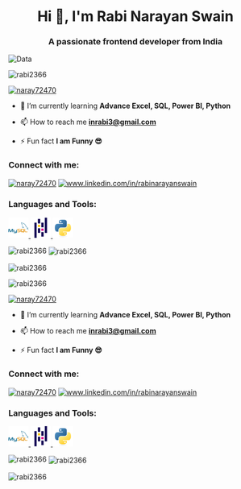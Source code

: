 <h1 align="center">Hi 👋, I'm Rabi Narayan Swain</h1>
<h3 align="center">A passionate frontend developer from India</h3>

<img aling="right" alt="Data" width="400" src="https://th.bing.com/th?id=OIP.VON9gHTrzeHZbHfXsqfzEAHaEq&w=315&h=198&c=8&rs=1&qlt=90&o=6&dpr=1.3&pid=3.1&rm=2">

<p align="left"> <img src="https://komarev.com/ghpvc/?username=rabi2366&label=Profile%20views&color=0e75b6&style=flat" alt="rabi2366" /> </p>

<p align="left"> <a href="https://twitter.com/naray72470" target="blank"><img src="https://img.shields.io/twitter/follow/naray72470?logo=twitter&style=for-the-badge" alt="naray72470" /></a> </p>

- 🌱 I’m currently learning **Advance Excel, SQL, Power BI, Python**

- 📫 How to reach me **inrabi3@gmail.com**

- ⚡ Fun fact **I am Funny 😎**

<h3 align="left">Connect with me:</h3>
<p align="left">
<a href="https://twitter.com/naray72470" target="blank"><img align="center" src="https://raw.githubusercontent.com/rahuldkjain/github-profile-readme-generator/master/src/images/icons/Social/twitter.svg" alt="naray72470" height="30" width="40" /></a>
<a href="https://linkedin.com/in/www.linkedin.com/in/rabinarayanswain" target="blank"><img align="center" src="https://raw.githubusercontent.com/rahuldkjain/github-profile-readme-generator/master/src/images/icons/Social/linked-in-alt.svg" alt="www.linkedin.com/in/rabinarayanswain" height="30" width="40" /></a>
</p>

<h3 align="left">Languages and Tools:</h3>
<p align="left"> <a href="https://www.mysql.com/" target="_blank" rel="noreferrer"> <img src="https://raw.githubusercontent.com/devicons/devicon/master/icons/mysql/mysql-original-wordmark.svg" alt="mysql" width="40" height="40"/> </a> <a href="https://pandas.pydata.org/" target="_blank" rel="noreferrer"> <img src="https://raw.githubusercontent.com/devicons/devicon/2ae2a900d2f041da66e950e4d48052658d850630/icons/pandas/pandas-original.svg" alt="pandas" width="40" height="40"/> </a> <a href="https://www.python.org" target="_blank" rel="noreferrer"> <img src="https://raw.githubusercontent.com/devicons/devicon/master/icons/python/python-original.svg" alt="python" width="40" height="40"/> </a> </p>

<p><img align="left" src="https://github-readme-stats.vercel.app/api/top-langs?username=rabi2366&show_icons=true&locale=en&layout=compact" alt="rabi2366" /></p>

<p>&nbsp;<img align="center" src="https://github-readme-stats.vercel.app/api?username=rabi2366&show_icons=true&locale=en" alt="rabi2366" /></p>

<p><img align="center" src="https://github-readme-streak-stats.herokuapp.com/?user=rabi2366&" alt="rabi2366" /></p> 

<p align="left"> <img src="https://komarev.com/ghpvc/?username=rabi2366&label=Profile%20views&color=0e75b6&style=flat" alt="rabi2366" /> </p>

<p align="left"> <a href="https://twitter.com/naray72470" target="blank"><img src="https://img.shields.io/twitter/follow/naray72470?logo=twitter&style=for-the-badge" alt="naray72470" /></a> </p>

- 🌱 I’m currently learning **Advance Excel, SQL, Power BI, Python**

- 📫 How to reach me **inrabi3@gmail.com**

- ⚡ Fun fact **I am Funny 😎**

<h3 align="left">Connect with me:</h3>
<p align="left">
<a href="https://twitter.com/naray72470" target="blank"><img align="center" src="https://raw.githubusercontent.com/rahuldkjain/github-profile-readme-generator/master/src/images/icons/Social/twitter.svg" alt="naray72470" height="30" width="40" /></a>
<a href="https://linkedin.com/in/www.linkedin.com/in/rabinarayanswain" target="blank"><img align="center" src="https://raw.githubusercontent.com/rahuldkjain/github-profile-readme-generator/master/src/images/icons/Social/linked-in-alt.svg" alt="www.linkedin.com/in/rabinarayanswain" height="30" width="40" /></a>
</p>

<h3 align="left">Languages and Tools:</h3>
<p align="left"> <a href="https://www.mysql.com/" target="_blank" rel="noreferrer"> <img src="https://raw.githubusercontent.com/devicons/devicon/master/icons/mysql/mysql-original-wordmark.svg" alt="mysql" width="40" height="40"/> </a> <a href="https://pandas.pydata.org/" target="_blank" rel="noreferrer"> <img src="https://raw.githubusercontent.com/devicons/devicon/2ae2a900d2f041da66e950e4d48052658d850630/icons/pandas/pandas-original.svg" alt="pandas" width="40" height="40"/> </a> <a href="https://www.python.org" target="_blank" rel="noreferrer"> <img src="https://raw.githubusercontent.com/devicons/devicon/master/icons/python/python-original.svg" alt="python" width="40" height="40"/> </a> </p>

<p><img align="left" src="https://github-readme-stats.vercel.app/api/top-langs?username=rabi2366&show_icons=true&locale=en&layout=compact" alt="rabi2366" /></p>

<p>&nbsp;<img align="center" src="https://github-readme-stats.vercel.app/api?username=rabi2366&show_icons=true&locale=en" alt="rabi2366" /></p>

<p><img align="center" src="https://github-readme-streak-stats.herokuapp.com/?user=rabi2366&" alt="rabi2366" /></p>
